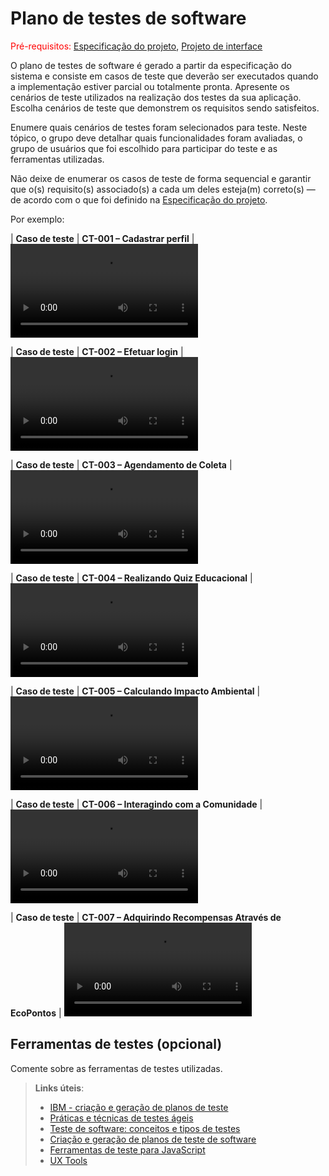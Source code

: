 # Plano de testes de software

<span style="color:red">Pré-requisitos: <a href="03-Product-design.md"> Especificação do projeto</a></span>, <a href="05-Projeto-interface.md"> Projeto de interface</a>

O plano de testes de software é gerado a partir da especificação do sistema e consiste em casos de teste que deverão ser executados quando a implementação estiver parcial ou totalmente pronta. Apresente os cenários de teste utilizados na realização dos testes da sua aplicação. Escolha cenários de teste que demonstrem os requisitos sendo satisfeitos.

Enumere quais cenários de testes foram selecionados para teste. Neste tópico, o grupo deve detalhar quais funcionalidades foram avaliadas, o grupo de usuários que foi escolhido para participar do teste e as ferramentas utilizadas.

Não deixe de enumerar os casos de teste de forma sequencial e garantir que o(s) requisito(s) associado(s) a cada um deles esteja(m) correto(s) — de acordo com o que foi definido na <a href="03-Product-design.md">Especificação do projeto</a>.

Por exemplo:

| **Caso de teste**  | **CT-001 – Cadastrar perfil**  |
<video controls src="Fazendo Cadastro no Site.mp4" title="Title"></video>

| **Caso de teste**  | **CT-002 – Efetuar login**  |
<video controls src="Login no Site.mp4" title="Title"></video>

| **Caso de teste**  | **CT-003 – Agendamento de Coleta**  |
<video controls src="Agendamento de Coleta.mp4" title="Title"></video>

| **Caso de teste**  | **CT-004 – Realizando Quiz Educacional**  |
<video controls src="Quiz.mp4" title="Title"></video>

| **Caso de teste**  | **CT-005 – Calculando Impacto Ambiental**  |
<video controls src="Calcule seu Impacto.mp4" title="Title"></video>

| **Caso de teste**  | **CT-006 – Interagindo com a Comunidade**  |
<video controls src="Comunidade.mp4" title="Title"></video>

| **Caso de teste**  | **CT-007 – Adquirindo Recompensas Através de EcoPontos**  |
<video controls src="Recompensas.mp4" title="Title"></video>

## Ferramentas de testes (opcional)

Comente sobre as ferramentas de testes utilizadas.
 
> **Links úteis**:
> - [IBM - criação e geração de planos de teste](https://www.ibm.com/developerworks/br/local/rational/criacao_geracao_planos_testes_software/index.html)
> - [Práticas e técnicas de testes ágeis](http://assiste.serpro.gov.br/serproagil/Apresenta/slides.pdf)
> - [Teste de software: conceitos e tipos de testes](https://blog.onedaytesting.com.br/teste-de-software/)
> - [Criação e geração de planos de teste de software](https://www.ibm.com/developerworks/br/local/rational/criacao_geracao_planos_testes_software/index.html)
> - [Ferramentas de teste para JavaScript](https://geekflare.com/javascript-unit-testing/)
> - [UX Tools](https://uxdesign.cc/ux-user-research-and-user-testing-tools-2d339d379dc7)
